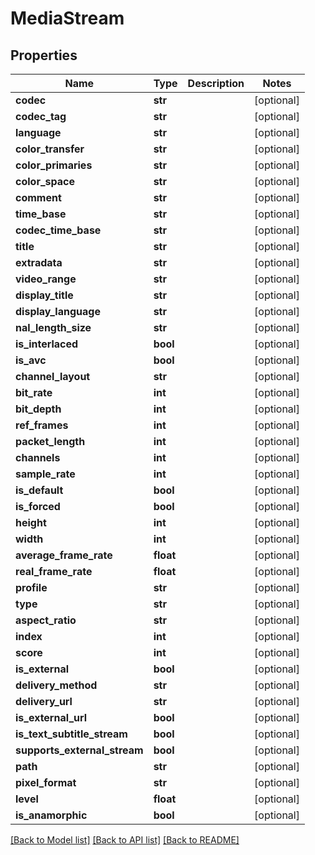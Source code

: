 # MediaStream

## Properties
Name | Type | Description | Notes
------------ | ------------- | ------------- | -------------
**codec** | **str** |  | [optional] 
**codec_tag** | **str** |  | [optional] 
**language** | **str** |  | [optional] 
**color_transfer** | **str** |  | [optional] 
**color_primaries** | **str** |  | [optional] 
**color_space** | **str** |  | [optional] 
**comment** | **str** |  | [optional] 
**time_base** | **str** |  | [optional] 
**codec_time_base** | **str** |  | [optional] 
**title** | **str** |  | [optional] 
**extradata** | **str** |  | [optional] 
**video_range** | **str** |  | [optional] 
**display_title** | **str** |  | [optional] 
**display_language** | **str** |  | [optional] 
**nal_length_size** | **str** |  | [optional] 
**is_interlaced** | **bool** |  | [optional] 
**is_avc** | **bool** |  | [optional] 
**channel_layout** | **str** |  | [optional] 
**bit_rate** | **int** |  | [optional] 
**bit_depth** | **int** |  | [optional] 
**ref_frames** | **int** |  | [optional] 
**packet_length** | **int** |  | [optional] 
**channels** | **int** |  | [optional] 
**sample_rate** | **int** |  | [optional] 
**is_default** | **bool** |  | [optional] 
**is_forced** | **bool** |  | [optional] 
**height** | **int** |  | [optional] 
**width** | **int** |  | [optional] 
**average_frame_rate** | **float** |  | [optional] 
**real_frame_rate** | **float** |  | [optional] 
**profile** | **str** |  | [optional] 
**type** | **str** |  | [optional] 
**aspect_ratio** | **str** |  | [optional] 
**index** | **int** |  | [optional] 
**score** | **int** |  | [optional] 
**is_external** | **bool** |  | [optional] 
**delivery_method** | **str** |  | [optional] 
**delivery_url** | **str** |  | [optional] 
**is_external_url** | **bool** |  | [optional] 
**is_text_subtitle_stream** | **bool** |  | [optional] 
**supports_external_stream** | **bool** |  | [optional] 
**path** | **str** |  | [optional] 
**pixel_format** | **str** |  | [optional] 
**level** | **float** |  | [optional] 
**is_anamorphic** | **bool** |  | [optional] 

[[Back to Model list]](../README.md#documentation-for-models) [[Back to API list]](../README.md#documentation-for-api-endpoints) [[Back to README]](../README.md)

